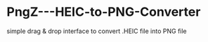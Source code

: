 # PngZ---HEIC-to-PNG-Converter
simple drag &amp; drop interface to convert .HEIC file into PNG file
